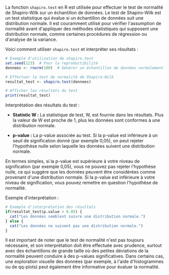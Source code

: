 
La fonction `shapiro.test` en R est utilisée pour effectuer le test de normalité de Shapiro-Wilk sur un échantillon de données. Le test de Shapiro-Wilk est un test statistique qui évalue si un échantillon de données suit une distribution normale. Il est couramment utilisé pour vérifier l'assumption de normalité avant d'appliquer des méthodes statistiques qui supposent une distribution normale, comme certaines procédures de régression ou d'analyse de la variance.

Voici comment utiliser `shapiro.test` et interpréter ses résultats :

```R
# Exemple d'utilisation de shapiro.test
set.seed(123)  # Pour la reproductibilité
donnees <- rnorm(100)  # Générer un échantillon de données normalement distribuées

# Effectuer le test de normalité de Shapiro-Wilk
resultat_test <- shapiro.test(donnees)

# Afficher les résultats du test
print(resultat_test)
```

Interprétation des résultats du test :

- **Statistic W :** La statistique de test, W, est fournie dans les résultats. Plus la valeur de W est proche de 1, plus les données sont conformes à une distribution normale. 

- **p-value :** La p-value associée au test. Si la p-value est inférieure à un seuil de signification donné (par exemple 0,05), on peut rejeter l'hypothèse nulle selon laquelle les données suivent une distribution normale.

En termes simples, si la p-value est supérieure à votre niveau de signification (par exemple 0,05), vous ne pouvez pas rejeter l'hypothèse nulle, ce qui suggère que les données peuvent être considérées comme provenant d'une distribution normale. Si la p-value est inférieure à votre niveau de signification, vous pouvez remettre en question l'hypothèse de normalité.

Exemple d'interprétation :
```R
# Exemple d'interprétation des résultats
if(resultat_test$p.value > 0.05) {
  cat("Les données semblent suivre une distribution normale.")
} else {
  cat("Les données ne suivent pas une distribution normale.")
}
```

Il est important de noter que le test de normalité n'est pas toujours nécessaire, et son interprétation doit être effectuée avec prudence, surtout avec des échantillons de grande taille où des petites déviations de la normalité peuvent conduire à des p-values significatives. Dans certains cas, une exploration visuelle des données (par exemple, à l'aide d'histogrammes ou de qq-plots) peut également être informative pour évaluer la normalité.